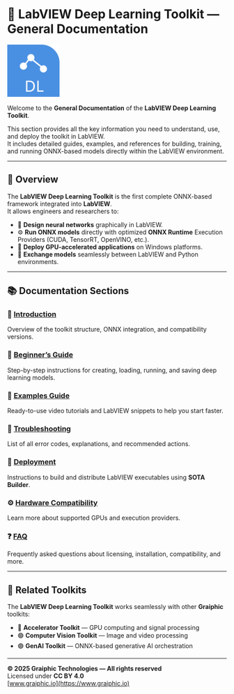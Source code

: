 # 🧠 LabVIEW Deep Learning Toolkit — General Documentation

<img src="img/deeplearning.svg" alt="Deep Learning Toolkit Icon" width="120"/>

Welcome to the **General Documentation** of the **LabVIEW Deep Learning Toolkit**.

This section provides all the key information you need to understand, use, and deploy the toolkit in LabVIEW.  
It includes detailed guides, examples, and references for building, training, and running ONNX-based models directly within the LabVIEW environment.

---

## 📘 Overview

The **LabVIEW Deep Learning Toolkit** is the first complete ONNX-based framework integrated into **LabVIEW**.  
It allows engineers and researchers to:

- 🧩 **Design neural networks** graphically in LabVIEW.  
- ⚙️ **Run ONNX models** directly with optimized **ONNX Runtime** Execution Providers (CUDA, TensorRT, OpenVINO, etc.).  
- 🚀 **Deploy GPU-accelerated applications** on Windows platforms.  
- 🔁 **Exchange models** seamlessly between LabVIEW and Python environments.  

---

## 📚 Documentation Sections

### 🧩 [Introduction](./Introduction.md)
Overview of the toolkit structure, ONNX integration, and compatibility versions.

### 📕 [Beginner’s Guide](./Beginner's%20Guide.md)
Step-by-step instructions for creating, loading, running, and saving deep learning models.

### 🧪 [Examples Guide](./Examples%20Guide.md)
Ready-to-use video tutorials and LabVIEW snippets to help you start faster.

### 🧰 [Troubleshooting](./Troubleshooting.md)
List of all error codes, explanations, and recommended actions.

### 🚀 [Deployment](./Deployment.md)
Instructions to build and distribute LabVIEW executables using **SOTA Builder**.

### ⚙️ [Hardware Compatibility](../Installation%20guide/Execution%20providers.md)
Learn more about supported GPUs and execution providers.

### ❓ [FAQ](./FAQ.md)
Frequently asked questions about licensing, installation, compatibility, and more.

---

## 🧩 Related Toolkits

The **LabVIEW Deep Learning Toolkit** works seamlessly with other **Graiphic** toolkits:

- 🔴 **Accelerator Toolkit** — GPU computing and signal processing  
- 🟢 **Computer Vision Toolkit** — Image and video processing  
- 🟣 **GenAI Toolkit** — ONNX-based generative AI orchestration  

---

**© 2025 Graiphic Technologies — All rights reserved**  
Licensed under **CC BY 4.0**  
[www.graiphic.io](https://www.graiphic.io)
